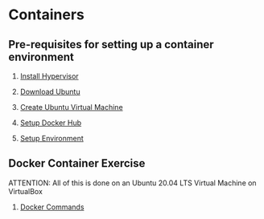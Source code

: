 # Containers


## Pre-requisites for setting up a container environment


1. [Install Hypervisor](https://www.virtualbox.org/wiki/Downloads)

2. [Download Ubuntu](https://ubuntu.com/download/desktop/thank-you?version=20.04.2.0&architecture=amd64)

3. [Create Ubuntu Virtual Machine](https://brb.nci.nih.gov/seqtools/installUbuntu.html)

4. [Setup Docker Hub](https://hub.docker.com/)

5. [Setup Environment](https://raw.githubusercontent.com/mrcloudchase/Containers/main/Environment_Setup/env_setup_instructions.txt)


## Docker Container Exercise

ATTENTION: All of this is done on an Ubuntu 20.04 LTS Virtual Machine on VirtualBox


1. [Docker Commands]()
